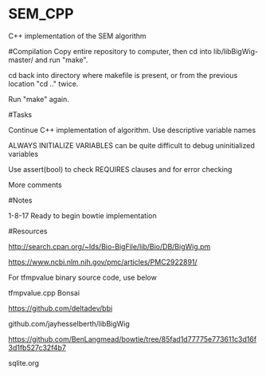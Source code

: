 # SEM_CPP
C++ implementation of the SEM algorithm

#Compilation
Copy entire repository to computer, then cd into lib/libBigWig-master/ and run "make".

cd back into directory where makefile is present, or from the previous location "cd .." twice.

Run "make" again.

#Tasks

Continue C++ implementation of algorithm.
Use descriptive variable names
	
ALWAYS INITIALIZE VARIABLES
	can be quite difficult to debug uninitialized variables

Use assert(bool) to check REQUIRES clauses and for error checking
	
More comments
	
#Notes

1-8-17 Ready to begin bowtie implementation

#Resources

http://search.cpan.org/~lds/Bio-BigFile/lib/Bio/DB/BigWig.pm

https://www.ncbi.nlm.nih.gov/pmc/articles/PMC2922891/

For tfmpvalue binary source code, use below

tfmpvalue.cpp Bonsai

https://github.com/deltadev/bbi

github.com/jayhesselberth/libBigWig

https://github.com/BenLangmead/bowtie/tree/85fad1d77775e773611c3d16f3d1fb527c32f4b7

sqlite.org
